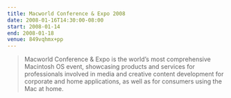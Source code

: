 ```yaml
---
title: Macworld Conference & Expo 2008
date: 2008-01-16T14:30:00-08:00
start: 2008-01-14
end: 2008-01-18
venue: 849vqhmx+pp
---
```

> Macworld Conference & Expo is the world’s most comprehensive Macintosh OS event, showcasing products and services for professionals involved in media and creative content development for corporate and home applications, as well as for consumers using the Mac at home.
